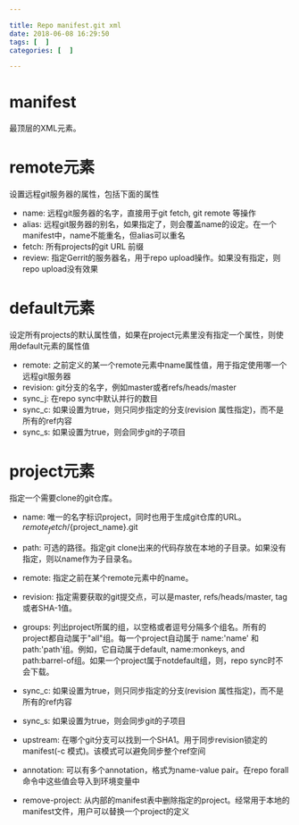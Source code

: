 ```yaml
---

title: Repo manifest.git xml
date: 2018-06-08 16:29:50
tags: [  ]
categories: [  ]

---
```


manifest
========

最顶层的XML元素。

remote元素
==========

设置远程git服务器的属性，包括下面的属性

- name: 远程git服务器的名字，直接用于git fetch, git remote 等操作
- alias: 远程git服务器的别名，如果指定了，则会覆盖name的设定。在一个manifest中，name不能重名，但alias可以重名
- fetch: 所有projects的git URL 前缀
- review: 指定Gerrit的服务器名，用于repo upload操作。如果没有指定，则repo upload没有效果

default元素
===========

设定所有projects的默认属性值，如果在project元素里没有指定一个属性，则使用default元素的属性值

- remote: 之前定义的某一个remote元素中name属性值，用于指定使用哪一个远程git服务器
- revision: git分支的名字，例如master或者refs/heads/master
- sync_j: 在repo sync中默认并行的数目
- sync_c: 如果设置为true，则只同步指定的分支(revision 属性指定)，而不是所有的ref内容
- sync_s: 如果设置为true，则会同步git的子项目



project元素
===========

指定一个需要clone的git仓库。

- name: 唯一的名字标识project，同时也用于生成git仓库的URL。${remote_fetch}/${project_name}.git
- path: 可选的路径。指定git clone出来的代码存放在本地的子目录。如果没有指定，则以name作为子目录名。
- remote: 指定之前在某个remote元素中的name。
- revision: 指定需要获取的git提交点，可以是master, refs/heads/master, tag或者SHA-1值。

- groups: 列出project所属的组，以空格或者逗号分隔多个组名。所有的project都自动属于"all"组。每一个project自动属于
  name:'name' 和path:'path'组。例如<project name="monkeys" path="barrel-of"/>，它自动属于default, name:monkeys, and
  path:barrel-of组。如果一个project属于notdefault组，则，repo sync时不会下载。
- sync_c: 如果设置为true，则只同步指定的分支(revision 属性指定)，而不是所有的ref内容
- sync_s: 如果设置为true，则会同步git的子项目
- upstream: 在哪个git分支可以找到一个SHA1。用于同步revision锁定的manifest(-c 模式)。该模式可以避免同步整个ref空间
- annotation: 可以有多个annotation，格式为name-value pair。在repo forall 命令中这些值会导入到环境变量中
- remove-project: 从内部的manifest表中删除指定的project。经常用于本地的manifest文件，用户可以替换一个project的定义

